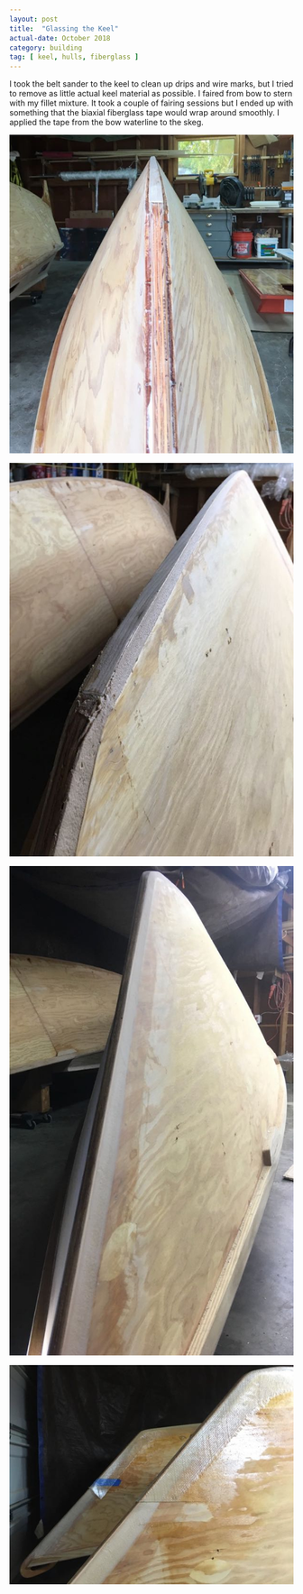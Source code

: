 ```yaml
---
layout: post
title:  "Glassing the Keel"
actual-date: October 2018
category: building
tag: [ keel, hulls, fiberglass ]
---
```


I took the belt sander to the keel to clean up drips and wire marks, but I tried to remove as little actual keel material as possible. I faired from bow to stern with my fillet mixture. It took a couple of fairing sessions but I ended up with something that the biaxial fiberglass tape would wrap around smoothly. I applied the tape from the bow waterline to the skeg.

![Sanded](/assets/images/keel-1.jpg)

![Fairing](/assets/images/keel-2.jpg)

![More Fairing](/assets/images/keel-3.jpg)

![Trimming Glass at Bows](/assets/images/keel-4.jpg)
